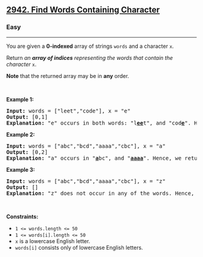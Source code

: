 <h2><a href="https://leetcode.com/problems/find-words-containing-character/solutions/6774458/3-simple-approaches-7-functions-c-python-java/?envType=daily-question&envId=2025-05-24">2942. Find Words Containing Character</a></h2><h3>Easy</h3><hr><p>You are given a <strong>0-indexed</strong> array of strings <code>words</code> and a character <code>x</code>.</p>

<p>Return <em>an <strong>array of indices</strong> representing the words that contain the character </em><code>x</code>.</p>

<p><strong>Note</strong> that the returned array may be in <strong>any</strong> order.</p>

<p>&nbsp;</p>
<p><strong class="example">Example 1:</strong></p>

<pre>
<strong>Input:</strong> words = [&quot;leet&quot;,&quot;code&quot;], x = &quot;e&quot;
<strong>Output:</strong> [0,1]
<strong>Explanation:</strong> &quot;e&quot; occurs in both words: &quot;l<strong><u>ee</u></strong>t&quot;, and &quot;cod<u><strong>e</strong></u>&quot;. Hence, we return indices 0 and 1.
</pre>

<p><strong class="example">Example 2:</strong></p>

<pre>
<strong>Input:</strong> words = [&quot;abc&quot;,&quot;bcd&quot;,&quot;aaaa&quot;,&quot;cbc&quot;], x = &quot;a&quot;
<strong>Output:</strong> [0,2]
<strong>Explanation:</strong> &quot;a&quot; occurs in &quot;<strong><u>a</u></strong>bc&quot;, and &quot;<u><strong>aaaa</strong></u>&quot;. Hence, we return indices 0 and 2.
</pre>

<p><strong class="example">Example 3:</strong></p>

<pre>
<strong>Input:</strong> words = [&quot;abc&quot;,&quot;bcd&quot;,&quot;aaaa&quot;,&quot;cbc&quot;], x = &quot;z&quot;
<strong>Output:</strong> []
<strong>Explanation:</strong> &quot;z&quot; does not occur in any of the words. Hence, we return an empty array.
</pre>

<p>&nbsp;</p>
<p><strong>Constraints:</strong></p>

<ul>
	<li><code>1 &lt;= words.length &lt;= 50</code></li>
	<li><code>1 &lt;= words[i].length &lt;= 50</code></li>
	<li><code>x</code> is a lowercase English letter.</li>
	<li><code>words[i]</code> consists only of lowercase English letters.</li>
</ul>

